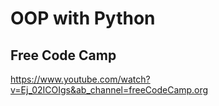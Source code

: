 # OOP with Python

## Free Code Camp

https://www.youtube.com/watch?v=Ej_02ICOIgs&ab_channel=freeCodeCamp.org